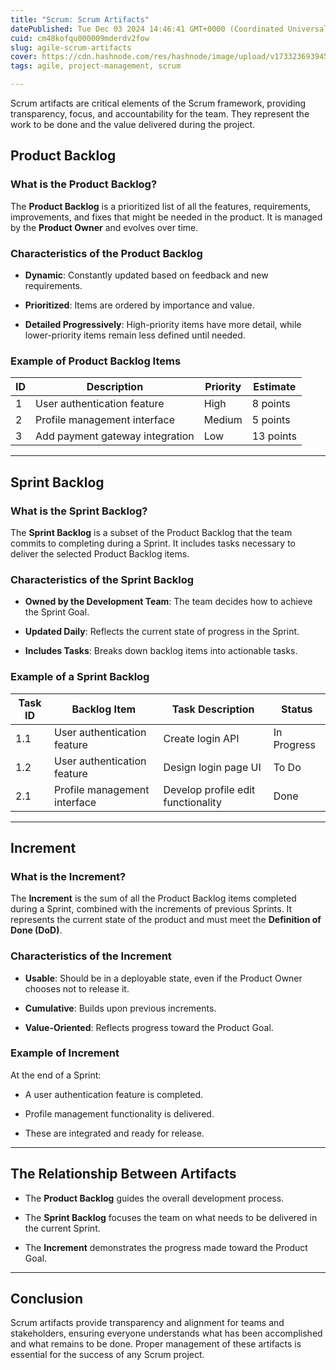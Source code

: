 ```yaml
---
title: "Scrum: Scrum Artifacts"
datePublished: Tue Dec 03 2024 14:46:41 GMT+0000 (Coordinated Universal Time)
cuid: cm48kofqu000009mderdv2fow
slug: agile-scrum-artifacts
cover: https://cdn.hashnode.com/res/hashnode/image/upload/v1733236939458/c790bc85-26b1-40ae-870d-61d2cba165d3.avif
tags: agile, project-management, scrum

---
```


Scrum artifacts are critical elements of the Scrum framework, providing transparency, focus, and accountability for the team. They represent the work to be done and the value delivered during the project.

## Product Backlog

### **What is the Product Backlog?**

The **Product Backlog** is a prioritized list of all the features, requirements, improvements, and fixes that might be needed in the product. It is managed by the **Product Owner** and evolves over time.

### **Characteristics of the Product Backlog**

* **Dynamic**: Constantly updated based on feedback and new requirements.
    
* **Prioritized**: Items are ordered by importance and value.
    
* **Detailed Progressively**: High-priority items have more detail, while lower-priority items remain less defined until needed.
    

### **Example of Product Backlog Items**

| ID | Description | Priority | Estimate |
| --- | --- | --- | --- |
| 1 | User authentication feature | High | 8 points |
| 2 | Profile management interface | Medium | 5 points |
| 3 | Add payment gateway integration | Low | 13 points |

---

## Sprint Backlog

### **What is the Sprint Backlog?**

The **Sprint Backlog** is a subset of the Product Backlog that the team commits to completing during a Sprint. It includes tasks necessary to deliver the selected Product Backlog items.

### **Characteristics of the Sprint Backlog**

* **Owned by the Development Team**: The team decides how to achieve the Sprint Goal.
    
* **Updated Daily**: Reflects the current state of progress in the Sprint.
    
* **Includes Tasks**: Breaks down backlog items into actionable tasks.
    

### **Example of a Sprint Backlog**

| Task ID | Backlog Item | Task Description | Status |
| --- | --- | --- | --- |
| 1.1 | User authentication feature | Create login API | In Progress |
| 1.2 | User authentication feature | Design login page UI | To Do |
| 2.1 | Profile management interface | Develop profile edit functionality | Done |

---

## Increment

### **What is the Increment?**

The **Increment** is the sum of all the Product Backlog items completed during a Sprint, combined with the increments of previous Sprints. It represents the current state of the product and must meet the **Definition of Done (DoD)**.

### **Characteristics of the Increment**

* **Usable**: Should be in a deployable state, even if the Product Owner chooses not to release it.
    
* **Cumulative**: Builds upon previous increments.
    
* **Value-Oriented**: Reflects progress toward the Product Goal.
    

### **Example of Increment**

At the end of a Sprint:

* A user authentication feature is completed.
    
* Profile management functionality is delivered.
    
* These are integrated and ready for release.
    

---

## The Relationship Between Artifacts

* The **Product Backlog** guides the overall development process.
    
* The **Sprint Backlog** focuses the team on what needs to be delivered in the current Sprint.
    
* The **Increment** demonstrates the progress made toward the Product Goal.
    

---

## Conclusion

Scrum artifacts provide transparency and alignment for teams and stakeholders, ensuring everyone understands what has been accomplished and what remains to be done. Proper management of these artifacts is essential for the success of any Scrum project.